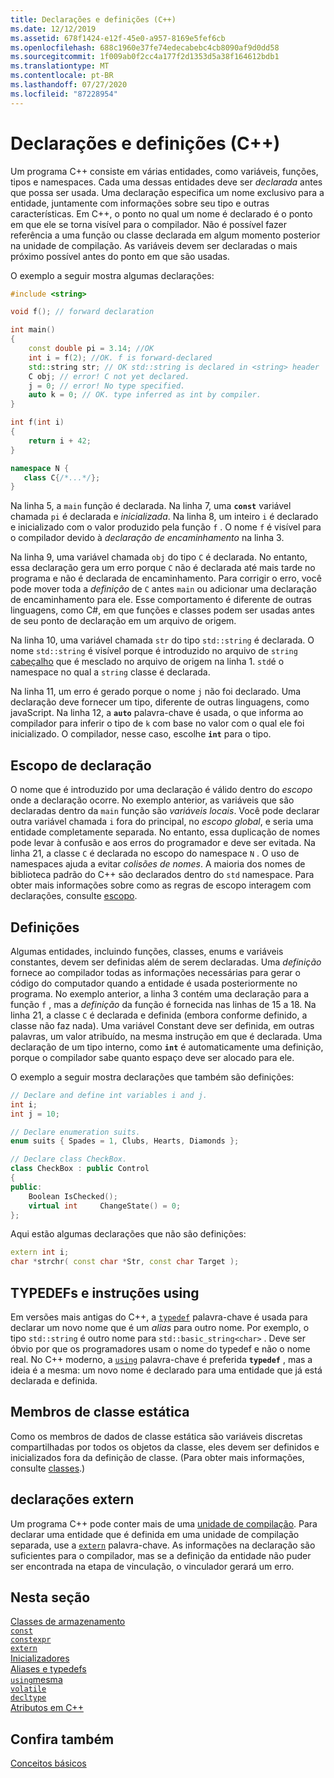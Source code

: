 ```yaml
---
title: Declarações e definições (C++)
ms.date: 12/12/2019
ms.assetid: 678f1424-e12f-45e0-a957-8169e5fef6cb
ms.openlocfilehash: 688c1960e37fe74edecabebc4cb8090af9d0dd58
ms.sourcegitcommit: 1f009ab0f2cc4a177f2d1353d5a38f164612bdb1
ms.translationtype: MT
ms.contentlocale: pt-BR
ms.lasthandoff: 07/27/2020
ms.locfileid: "87228954"
---
```

# <a name="declarations-and-definitions-c"></a>Declarações e definições (C++)

Um programa C++ consiste em várias entidades, como variáveis, funções, tipos e namespaces. Cada uma dessas entidades deve ser *declarada* antes que possa ser usada. Uma declaração especifica um nome exclusivo para a entidade, juntamente com informações sobre seu tipo e outras características. Em C++, o ponto no qual um nome é declarado é o ponto em que ele se torna visível para o compilador. Não é possível fazer referência a uma função ou classe declarada em algum momento posterior na unidade de compilação. As variáveis devem ser declaradas o mais próximo possível antes do ponto em que são usadas.

O exemplo a seguir mostra algumas declarações:

```cpp
#include <string>

void f(); // forward declaration

int main()
{
    const double pi = 3.14; //OK
    int i = f(2); //OK. f is forward-declared
    std::string str; // OK std::string is declared in <string> header
    C obj; // error! C not yet declared.
    j = 0; // error! No type specified.
    auto k = 0; // OK. type inferred as int by compiler.
}

int f(int i)
{
    return i + 42;
}

namespace N {
   class C{/*...*/};
}
```

Na linha 5, a `main` função é declarada. Na linha 7, uma **`const`** variável chamada `pi` é declarada e *inicializada*. Na linha 8, um inteiro `i` é declarado e inicializado com o valor produzido pela função `f` . O nome `f` é visível para o compilador devido à *declaração de encaminhamento* na linha 3.

Na linha 9, uma variável chamada `obj` do tipo `C` é declarada. No entanto, essa declaração gera um erro porque `C` não é declarada até mais tarde no programa e não é declarada de encaminhamento. Para corrigir o erro, você pode mover toda a *definição* de `C` antes `main` ou adicionar uma declaração de encaminhamento para ele. Esse comportamento é diferente de outras linguagens, como C#, em que funções e classes podem ser usadas antes de seu ponto de declaração em um arquivo de origem.

Na linha 10, uma variável chamada `str` do tipo `std::string` é declarada. O nome `std::string` é visível porque é introduzido no arquivo de `string` [cabeçalho](header-files-cpp.md) que é mesclado no arquivo de origem na linha 1. `std`é o namespace no qual a `string` classe é declarada.

Na linha 11, um erro é gerado porque o nome `j` não foi declarado. Uma declaração deve fornecer um tipo, diferente de outras linguagens, como javaScript. Na linha 12, a **`auto`** palavra-chave é usada, o que informa ao compilador para inferir o tipo de `k` com base no valor com o qual ele foi inicializado. O compilador, nesse caso, escolhe **`int`** para o tipo.  

## <a name="declaration-scope"></a>Escopo de declaração

O nome que é introduzido por uma declaração é válido dentro do *escopo* onde a declaração ocorre. No exemplo anterior, as variáveis que são declaradas dentro da `main` função são *variáveis locais*. Você pode declarar outra variável chamada `i` fora do principal, no *escopo global*, e seria uma entidade completamente separada. No entanto, essa duplicação de nomes pode levar à confusão e aos erros do programador e deve ser evitada. Na linha 21, a classe `C` é declarada no escopo do namespace `N` . O uso de namespaces ajuda a evitar *colisões de nomes*. A maioria dos nomes de biblioteca padrão do C++ são declarados dentro do `std` namespace. Para obter mais informações sobre como as regras de escopo interagem com declarações, consulte [escopo](../cpp/scope-visual-cpp.md).

## <a name="definitions"></a>Definições

Algumas entidades, incluindo funções, classes, enums e variáveis constantes, devem ser definidas além de serem declaradas. Uma *definição* fornece ao compilador todas as informações necessárias para gerar o código do computador quando a entidade é usada posteriormente no programa. No exemplo anterior, a linha 3 contém uma declaração para a função `f` , mas a *definição* da função é fornecida nas linhas de 15 a 18. Na linha 21, a classe `C` é declarada e definida (embora conforme definido, a classe não faz nada). Uma variável Constant deve ser definida, em outras palavras, um valor atribuído, na mesma instrução em que é declarada. Uma declaração de um tipo interno, como **`int`** é automaticamente uma definição, porque o compilador sabe quanto espaço deve ser alocado para ele.

O exemplo a seguir mostra declarações que também são definições:

```cpp
// Declare and define int variables i and j.
int i;
int j = 10;

// Declare enumeration suits.
enum suits { Spades = 1, Clubs, Hearts, Diamonds };

// Declare class CheckBox.
class CheckBox : public Control
{
public:
    Boolean IsChecked();
    virtual int     ChangeState() = 0;
};
```

Aqui estão algumas declarações que não são definições:

```cpp
extern int i;
char *strchr( const char *Str, const char Target );
```

## <a name="typedefs-and-using-statements"></a>TYPEDEFs e instruções using

Em versões mais antigas do C++, a [`typedef`](aliases-and-typedefs-cpp.md) palavra-chave é usada para declarar um novo nome que é um *alias* para outro nome. Por exemplo, o tipo `std::string` é outro nome para `std::basic_string<char>` . Deve ser óbvio por que os programadores usam o nome do typedef e não o nome real. No C++ moderno, a [`using`](aliases-and-typedefs-cpp.md) palavra-chave é preferida **`typedef`** , mas a ideia é a mesma: um novo nome é declarado para uma entidade que já está declarada e definida.

## <a name="static-class-members"></a>Membros de classe estática

Como os membros de dados de classe estática são variáveis discretas compartilhadas por todos os objetos da classe, eles devem ser definidos e inicializados fora da definição de classe. (Para obter mais informações, consulte [classes](../cpp/classes-and-structs-cpp.md).)

## <a name="extern-declarations"></a>declarações extern

Um programa C++ pode conter mais de uma [unidade de compilação](header-files-cpp.md). Para declarar uma entidade que é definida em uma unidade de compilação separada, use a [`extern`](extern-cpp.md) palavra-chave. As informações na declaração são suficientes para o compilador, mas se a definição da entidade não puder ser encontrada na etapa de vinculação, o vinculador gerará um erro.

## <a name="in-this-section"></a>Nesta seção

[Classes de armazenamento](storage-classes-cpp.md)<br/>
[`const`](const-cpp.md)<br/>
[`constexpr`](constexpr-cpp.md)<br/>
[`extern`](extern-cpp.md)<br/>
[Inicializadores](initializers.md)<br/>
[Aliases e typedefs](aliases-and-typedefs-cpp.md)<br/>
[`using`mesma](using-declaration.md)<br/>
[`volatile`](volatile-cpp.md)<br/>
[`decltype`](decltype-cpp.md)<br/>
[Atributos em C++](attributes.md)<br/>

## <a name="see-also"></a>Confira também

[Conceitos básicos](../cpp/basic-concepts-cpp.md)<br/>
